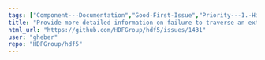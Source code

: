 ```yaml
---
tags: ["Component---Documentation","Good-First-Issue","Priority---1.-High-🔼","Type---Improvement"]
title: "Provide more detailed information on failure to traverse an external link"
html_url: "https://github.com/HDFGroup/hdf5/issues/1431"
user: "gheber"
repo: "HDFGroup/hdf5"
---
```


